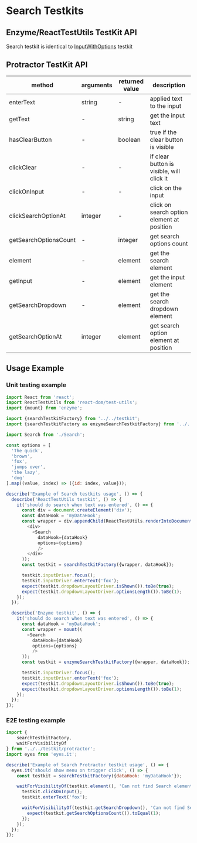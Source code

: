 # Search Testkits

## Enzyme/ReactTestUtils TestKit API

Search testkit is identical to [InputWithOptions](https://wix-wix-style-react.surge.sh/?selectedKind=Core&selectedStory=InputWithOptions&full=0&down=0&left=1&panelRight=0) testkit

## Protractor TestKit API

| method | arguments | returned value | description |
|--------|-----------|----------------|-------------|
| enterText | string | - | applied text to the input |
| getText | - | string | get the input text |
| hasClearButton | - | boolean | true if the clear button is visible |
| clickClear | - | - | if clear button is visible, will click it |
| clickOnInput | - | - | click on the input |
| clickSearchOptionAt | integer | - | click on search option element at position |
| getSearchOptionsCount | - | integer | get search options count |
| element | - | element | get the search element |
| getInput | - | element | get the input element |
| getSearchDropdown | - | element | get the search dropdown element |
| getSearchOptionAt | integer | element | get search option element at position |

## Usage Example

### Unit testing example
```javascript
import React from 'react';
import ReactTestUtils from 'react-dom/test-utils';
import {mount} from 'enzyme';

import {searchTestkitFactory} from '../../testkit';
import {searchTestkitFactory as enzymeSearchTestkitFactory} from '../../testkit/enzyme';

import Search from './Search';

const options = [
  'The quick',
  'brown',
  'fox',
  'jumps over',
  'the lazy',
  'dog'
].map((value, index) => ({id: index, value}));

describe('Example of Search testkits usage', () => {
  describe('ReactTestUtils testkit', () => {
    it('should do search when text was entered', () => {
      const div = document.createElement('div');
      const dataHook = 'myDataHook';
      const wrapper = div.appendChild(ReactTestUtils.renderIntoDocument(
        <div>
          <Search
            dataHook={dataHook}
            options={options}
            />
        </div>
      ));
      const testkit = searchTestkitFactory({wrapper, dataHook});

      testkit.inputDriver.focus();
      testkit.inputDriver.enterText('fox');
      expect(testkit.dropdownLayoutDriver.isShown()).toBe(true);
      expect(testkit.dropdownLayoutDriver.optionsLength()).toBe(1);
    });
  });

  describe('Enzyme testkit', () => {
    it('should do search when text was entered', () => {
      const dataHook = 'myDataHook';
      const wrapper = mount((
        <Search
          dataHook={dataHook}
          options={options}
          />
      ));
      const testkit = enzymeSearchTestkitFactory({wrapper, dataHook});

      testkit.inputDriver.focus();
      testkit.inputDriver.enterText('fox');
      expect(testkit.dropdownLayoutDriver.isShown()).toBe(true);
      expect(testkit.dropdownLayoutDriver.optionsLength()).toBe(1);
    });
  });
});
```
### E2E testing example
```javascript
import {
    searchTestkitFactory,
    waitForVisibilityOf
} from '../../testkit/protractor';
import eyes from 'eyes.it';

describe('Example of Search Protractor testkit usage', () => {
  eyes.it('should show menu on trigger click', () => {
    const testkit = searchTestkitFactory({dataHook: 'myDataHook'});

    waitForVisibilityOf(testkit.element(), 'Can not find Search element').then(() => {
      testkit.clickOnInput();
      testkit.enterText('fox');

      waitForVisibilityOf(testkit.getSearchDropdown(), 'Can not find Search dropdown').then(() => {
        expect(testkit.getSearchOptionsCount()).toEqual(1);
      });
    });
  });
});
```
